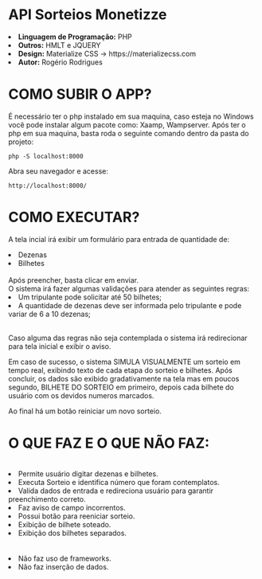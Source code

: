 # API Sorteios Monetizze

<li><b>Linguagem de Programação:</b> PHP </li>
<li><b>Outros:</b> HMLT e JQUERY</li>
<li><b>Design:</b> Materialize CSS -> https://materializecss.com
<li><b>Autor:</b> Rogério Rodrigues
  
#  COMO SUBIR O APP?

  É necessário ter o php instalado em sua maquina, caso esteja no Windows você pode instalar algum pacote como: Xaamp, Wampserver.
  Após ter o php em sua maquina, basta roda o seguinte comando dentro da pasta do projeto:
  
  <code>php -S localhost:8000</code>
  
  Abra seu navegador e acesse:
  
  <code>http://localhost:8000/</code>
  
  #  COMO EXECUTAR?
  
  A tela incial irá exibir um formulário para entrada de quantidade de:
  <li>Dezenas</li>
  <li>Bilhetes</li>
  <br>
  Após preencher, basta clicar em enviar.
  <br>
  O sistema irá fazer algumas validações para atender as seguintes regras:
  
  <li>Um tripulante pode solicitar até 50 bilhetes;</li>
  <li>A quantidade de dezenas deve ser informada pelo tripulante e pode variar de 6 a 10
dezenas;</li>
<br>

Caso alguma das regras não seja contemplada o sistema irá redirecionar para tela inicial e exibir o aviso.

Em caso de sucesso, o sistema SIMULA VISUALMENTE um sorteio em tempo real, exibindo texto de cada etapa do sorteio e bilhetes.
Após concluir, os dados são exibido gradativamente na tela mas em poucos segundo, BILHETE DO SORTEIO em primeiro, depois cada bilhete do usuário com os devidos numeros marcados.

Ao final há um botão reiniciar um novo sorteio.

# O QUE FAZ E O QUE NÃO FAZ:
<br>
<li>Permite usuário digitar dezenas e bilhetes.</li>
<li>Executa Sorteio e identifica número que foram contemplatos.</li>
<li>Valida dados de entrada e redireciona usuário para garantir preenchimento correto.</li>
<li>Faz aviso de campo incorrentos.</li>
<li>Possui botão para reeniciar sorteio.</li>
<li>Exibição de bilhete soteado.</li>
<li>Exibição dos bilhetes separados.</li>
<br><br>
<li>Não faz uso de frameworks.</li>
<li>Não faz inserção de dados.</li>
